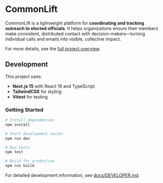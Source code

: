 # CommonLift

CommonLift is a lightweight platform for **coordinating and tracking outreach to elected officials**. It helps
organizations ensure their members make consistent, distributed contact with decision-makers—turning individual calls
and emails into visible, collective impact.

For more details, see the [full project overview](./docs/project-overview.md).

## Development

This project uses:

- **Next.js 15** with React 19 and TypeScript
- **TailwindCSS** for styling
- **Vitest** for testing

### Getting Started

```bash
# Install dependencies
npm install

# Start development server
npm run dev

# Run tests
npm test

# Build for production
npm run build
```

For detailed development information, see [docs/DEVELOPER.md](./docs/DEVELOPER.md).
